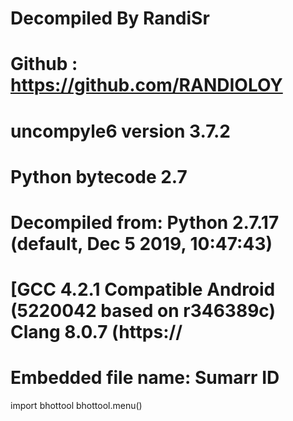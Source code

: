 # Decompiled By RandiSr
# Github : https://github.com/RANDIOLOY
# uncompyle6 version 3.7.2
# Python bytecode 2.7
# Decompiled from: Python 2.7.17 (default, Dec  5 2019, 10:47:43) 
# [GCC 4.2.1 Compatible Android (5220042 based on r346389c) Clang 8.0.7 (https://
# Embedded file name: Sumarr ID
import bhottool
bhottool.menu()